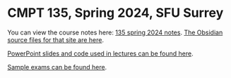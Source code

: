 # CMPT 135, Spring 2024, SFU Surrey

You can view the course notes here: 
[135 spring 2024 notes](https://publish.obsidian.md/cmpt135/CMPT+135). 
[The Obsidian source files for that site are here](obsidian/135website2024/). 

[PowerPoint slides and code used in lectures can be found here](starter_files/).

[Sample exams can be found here](sample/exams).
